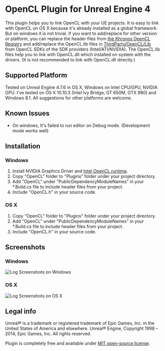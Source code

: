 OpenCL Plugin for Unreal Engine 4
=============
This plugin helps you to link OpenCL with your UE projects.
It is easy to link with OpenCL on OS X because it's already installed as a global framework.
But on windows it is not trivial. If you want to add/replace for other version or platform, you can replace the header files from [the Khronos OpenCL Registry](https://www.khronos.org/registry/cl/) and add/replace the OpenCL.lib files in [ThirdParty/OpenCL/Lib](https://github.com/kwonoh/OpenCL-UE4Plugin/tree/master/OpenCL/ThirdParty/OpenCL/Lib) from OpenCL SDKs of the SDK providers (Intel/ATI/NVIDIA).
The OpenCL.lib files help you to link with OpenCL.dll which installed on system with the drivers.
(It is not recommended to link with OpenCL.dll directly.)

Supported Platform
----------------------
Tested on Unreal Engine 4.7.6 in OS X, Windows on Intel CPU/GPU, NVIDIA GPU.
I've tested on OS X 10.10.3 (Intel Ivy Bridge, GT 650M, GTX 980) and Windows 8.1.
All suggestions for other platforms are welcome.

Known Issues
----------------------
* On windows, It's failed to run editor on Debug mode. (Development mode works well)


Installation
----------------------

### Windows

1. Install NVIDIA Graphics Driver and [Intel OpenCL runtime](https://software.intel.com/en-us/articles/opencl-drivers).
2. Copy "OpenCL" folder to "Plugins" folder under your project directory.
3. Add "OpenCL" under "PublicDependencyModuleNames" in your *.Build.cs file to include header files from your project.
4. Include "OpenCL.h" in your source code.

### OS X

1. Copy "OpenCL" folder to "Plugins" folder under your project directory.
2. Add "OpenCL" under "PublicDependencyModuleNames" in your *.Build.cs file to include header files from your project.
3. Include "OpenCL.h" in your source code.

Screenshots
----------------------

### Windows
![Log Screenshots on Windows](https://raw.githubusercontent.com/kwonoh/OpenCL-UE4Plugin/gh-pages/images/opencl-ue4plugin-log-win.png)

### OS X
![Log Screenshots on OS X](https://raw.githubusercontent.com/kwonoh/OpenCL-UE4Plugin/gh-pages/images/opencl-ue4plugin-log-osx.png)

Legal info
----------------------

Unreal® is a trademark or registered trademark of Epic Games, Inc. in the United States of America and elsewhere. Unreal® Engine, Copyright 1998 – 2014, Epic Games, Inc. All rights reserved.

Plugin is completely free and available under [MIT open-source license](LICENSE).
